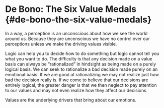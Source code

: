 # De Bono: The Six Value Medals {#de-bono-the-six-value-medals}

In a way, a perception is an unconscious about how we see the world around us. Because they are unconscious we have no control over our perceptions unless we make the driving values visible.

Logic can help you to decide how to do something but logic cannot tell you what you want to do. The difficulty is that any decision made on a value basis can always be “rationalized” in hindsight as being made on a purely logical basis. We can seek to rationalize a bad decision made purely on an emotional basis. If we are good at rationalizing we may not realize just how bad the decision really is. If we come to believe that our decisions are entirely logical, the greater danger is that we then neglect to pay attention to our values and may not even realize how they affect our decisions.

Values are the underlying drivers that bring about our emotions.